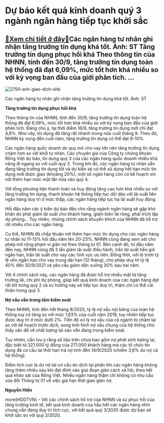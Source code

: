 Dự báo kết quả kinh doanh quý 3 ngành ngân hàng tiếp tục khởi sắc
=================================================================

[:gift:Xem chi tiết ở đây:gift:](https://hddtvn.com/du-bao-ket-qua-kinh-doanh-quy-3-nganh-ngan-hang-tiep-tuc-khoi-sac/)Các ngân hàng tư nhân ghi nhận tăng trưởng tín dụng khá tốt. Ảnh: ST Tăng trưởng tín dụng phục hồi khá Theo thông tin của NHNN, tính đến 30/9, tăng trưởng tín dụng toàn hệ thống đã đạt 6,09%, mức tốt hơn khá nhiều so với kỳ vọng ban đầu của giới phân tích. …
------------------------------------------------------------------------------------------------------------------------------------------------------------------------------------------------------------------------------------------------------------------





![2750-anh-giao-dich-shb](https://hddtvn.com/wp-content/uploads/2021/01/2750_ANH_GIAO_DICH_shb.jpg "Nhiều ngân hàng đã giảm lãi suất tiền gửi từ trước quyết định của NHNN.")


Các ngân hàng tư nhân ghi nhận tăng trưởng tín dụng khá tốt. Ảnh: ST



**Tăng trưởng tín dụng phục hồi khá**


Theo thông tin của NHNN, tính đến 30/9, tăng trưởng tín dụng toàn hệ thống đã đạt 6,09%, mức tốt hơn khá nhiều so với kỳ vọng ban đầu của giới phân tích. Đáng chú ý, tại thời điểm 16/9, tăng trưởng tín dụng mới chỉ đạt 4,8%. Như vây, tín dụng đã tăng rất nhanh trong nửa cuối tháng 9. Theo đó, NHNN kỳ vọng đến cuối năm, tăng trưởng tín dụng có thể đạt 8-10%.


Các ngân hàng quốc doanh do quy mô cho vay lớn nên tăng trưởng tín dụng chậm hơn so với khối tư nhân. Các chuyên gia của Công ty chứng khoán Rồng Việt dự báo, tín dụng quý 3 của các ngân hàng quốc doanh nhiều khả năng đi ngang so với cuối quý 2. Trong khi đó, các ngân hàng tư nhân vẫn đang tăng trưởng tín dụng tốt và dự kiến sẽ có thể sử dụng hết hạn mức tín dụng mới được giao (khoảng 20%), một số ngân hàng còn có kế hoạch xin nới thêm hạn mức một lần nữa vào quý 4.


Với tổng phương tiện thanh toán và huy động tăng cao hơn khá nhiều so với tăng trưởng tín dụng, thanh khoản hệ thống tiếp tục dồi dào với lãi suất liên ngân hàng duy trì ở mức thấp, các ngân hàng tiếp tục hạ lãi suất huy động.


Hồi đầu năm các ý kiến dự báo đều cho rằng ngành ngân hàng sẽ gặp khó khăn do phải giảm lãi suất cho khách hàng, giảm biên lãi ròng, phải trích lập dự phòng… Tuy nhiên, những chính sách khuyến khích của NHNN đã hỗ trợ rất nhiều cho các ngân hàng.


Cụ thể, NHNN đã chấp thuận nới thêm hạn mức tín dụng cho các ngân hàng tư nhân từ 11-13% hồi đầu năm lên 20-23%. NHNN cũng đang xem xét cho phép mở rộng phạm vi giãn nợ theo thông tư 01. Bên cạnh đó, từ đầu năm đến nay, NHNN cũng đã 3 lần giảm lãi suất điều hành, trần lãi suất tiền gửi ngắn hạn, trần lãi suất cho vay các lĩnh vực ưu tiên. Đồng thời, nới lộ trình tỷ lệ vốn ngắn hạn cho vay trung dài hạn (12 tháng), cho phép duy trì tỷ lệ 40% đến 30/9/2021 và yêu cầu giảm dần xuống 30% sau hai năm.


Với 4 chính sách này, các ngân hàng đã được hỗ trợ nhiều mặt từ tăng trưởng lãi, chi phí dự phòng, giúp kết quả kinh doanh của các ngân hàng đạt rất tốt trong quý 2 và xu hướng này sẽ tiếp tục duy trì, thậm chí có thể cải thiện trong quý 3.


**Nợ xấu vẫn trong tầm kiểm soát**


Theo NHNN, tính đến hết tháng 8/2020, tỷ lệ nợ xấu nội bảng của toàn hệ thống tuy có tăng so với mức 1,63% của cuối năm 2019, tuy nhiên tiếp tục được duy trì ở mức dưới 2%. Tiến độ xử lý nợ xấu của cả ngành bị chậm lại so với kế hoạch trước dịch, song tình hình nợ xấu chung của hệ thống cho thấy vấn đề về chất lượng tài sản vẫn đang trong kiểm soát.


Tuy nhiên, cần lưu ý rằng số liệu trên chưa bao gồm nợ phát sinh tương lai, đặc biệt từ 321.000 tỷ đồng của 271.000 khách hàng mà các tổ chức tín dụng đã cơ cấu lại thời hạn trả nợ tính đến 14/9/2020 (chiếm 3,6% dư nợ cả hệ thống).


Điểm tích cực là dư nợ tái cơ cấu do dịch tại phần lớn các ngân hàng không tăng thêm nhiều sau khi đạt đỉnh vào giai đoạn giãn cách xã hội, theo kết quả khảo sát của Rồng Việt. Nhiều ngân hàng thậm chí không có nhu cầu sửa đổi Thông tư 01 về việc gia hạn thời gian giãn nợ.




**Nguyễn Hiền**



more(HDDTVN) – Với các chính sách hỗ trợ của NHNN và sự phục hồi của tăng trưởng kinh tế, kết quả kinh doanh của hầu hết các ngân hàng nhìn chung vẫn đang duy trì tích cực, với kết quả quý 3/2020 được dự báo sẽ khởi sắc so với quý 2/2020.

